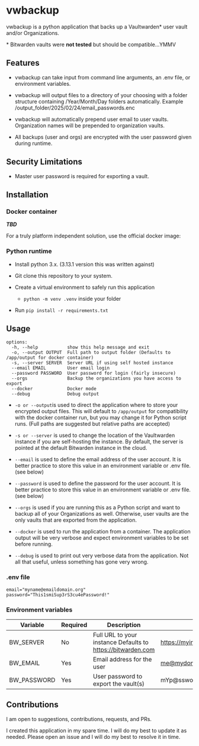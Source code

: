 # vwbackup

vwbackup is a python application that backs up a Vaultwarden* user vault and/or Organizations.

\* Bitwarden vaults were **not tested** but should be compatible...YMMV

## Features

* vwbackup can take input from command line arguments, an .env file, or environment variables.

* vwbackup will output files to a directory of your choosing with a folder structure containing /Year/Month/Day folders automatically.  Example /output_folder/2025/02/24/email_passwords.enc

* vwbackup will automatically prepend user email to user vaults.  Organization names will be prepended to organization vaults.

* All backups (user and orgs) are encrypted with the user password given during runtime.

## Security Limitations

* Master user password is required for exporting a vault.

## Installation

### Docker container

***TBD***

For a truly platform independent solution, use the official docker image:

### Python runtime

* Install python 3.x. (3.13.1 version this was written against)

* Git clone this repository to your system.

* Create a virtual environment to safely run this application
  
  * ```python -m venv .venv``` inside your folder

* Run ```pip install -r requirements.txt```

## Usage

```text
options:
  -h, --help           show this help message and exit
  -o, --output OUTPUT  Full path to output folder (Defaults to /app/output for docker container)
  -s, --server SERVER  Server URL if using self hosted instance
  --email EMAIL        User email login
  --password PASSWORD  User password for login (fairly insecure)
  --orgs               Backup the organizations you have access to export
  --docker             Docker mode
  --debug              Debug output
```

* ```-o or --output```is used to direct the application where to store your encrypted output files.  This will default to ```/app/output``` for compatibility with the docker container run, but you may change it for Python script runs.  (Full paths are suggested but relative paths are accepted)

* ```-s or --server``` is used to change the location of the Vaultwarden instance if you are self-hosting the instance.  By default, the server is pointed at the default Bitwarden instance in the cloud.

* ```--email``` is used to define the email address of the user account.  It is better practice to store this value in an environment variable or .env file.  (see below)

* ```--password``` is used to define the password for the user account.  It is better practice to store this value in an environment variable or .env file.  (see below)

* ```--orgs``` is used if you are running this as a Python script and want to backup all of your Organizations as well.  Otherwise, user vaults are the only vaults that are exported from the application.

* ```--docker``` is used to run the application from a container.  The application output will be very verbose and expect environment variables to be set before running.

* ```--debug``` is used to print out very verbose data from the application.  Not all that useful, unless something has gone very wrong.

### .env file

```text
email="myname@emaildomain.org"
password="This1smiSup3rS3cu4ePassword!"
```

### Environment variables

| Variable | Required | Description | Example |
| --- | --- | --- | --- |
| BW_SERVER | No | Full URL to your instance Defaults to <https://bitwarden.com> | <https://myinstance.mydomain.org> |
| BW_EMAIL | Yes | Email address for the user | <me@mydomain.org> |
| BW_PASSWORD | Yes | User password to export the vault(s) | mYp@ssword |

## Contributions

I am open to suggestions, contributions, requests, and PRs.

I created this application in my spare time.  I will do my best to update it as needed.  Please open an issue and I will do my best to resolve it in time.  
